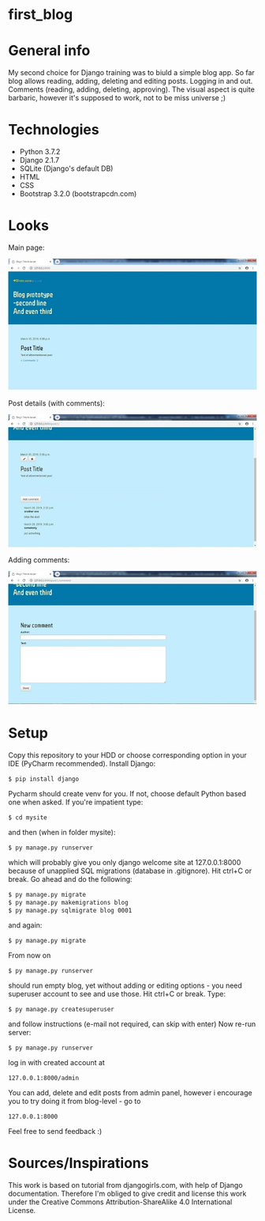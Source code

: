 # first_blog 
# General info
My second choice for Django training was to biuld a simple blog app. 
So far blog allows reading, adding, deleting and editing posts. Logging in and out. Comments (reading, adding, deleting, approving). 
The visual aspect is quite barbaric, however it's supposed to work, not to be miss universe ;) 

# Technologies 
* Python 3.7.2
* Django 2.1.7 
* SQLite (Django's default DB)
* HTML
* CSS 
* Bootstrap 3.2.0 (bootstrapcdn.com) 

# Looks 
Main page: 

![Main](./images/main.jpg)

Post details (with comments): 

![details](./images/post_details.jpg)

Adding comments: 

![commenting](./images/add_comment.jpg)

# Setup 
Copy this repository to your HDD or choose corresponding option in your IDE (PyCharm recommended). 
Install Django: 
```
$ pip install django 
```
Pycharm should create venv for you. If not, choose default Python based one when asked. 
If you're impatient type: 
``` 
$ cd mysite
```
and then (when in folder mysite): 
```
$ py manage.py runserver 
```
which will probably give you only django welcome site at 127.0.0.1:8000 because of unapplied SQL migrations (database in .gitignore). Hit ctrl+C or break.
Go ahead and do the following: 
```
$ py manage.py migrate
$ py manage.py makemigrations blog
$ py manage.py sqlmigrate blog 0001 
```
and again: 
```
$ py manage.py migrate 
```

From now on 
```
$ py manage.py runserver  
```
should run empty blog, yet without adding or editing options - you need superuser account to see and use those. Hit ctrl+C or break. Type: 
```
$ py manage.py createsuperuser 
```
and follow instructions (e-mail not required, can skip with enter) 
Now re-run server: 
```
$ py manage.py runserver
```
log in with created account at 
``` 
127.0.0.1:8000/admin 
```
You can add, delete and edit posts from admin panel, however i encourage you to try doing it from blog-level - go to 
```
127.0.0.1:8000 
```
Feel free to send feedback :) 

# Sources/Inspirations 
This work is based on tutorial from djangogirls.com, with help of Django documentation. Therefore I'm obliged to give credit and license this work under the Creative Commons Attribution-ShareAlike 4.0 International License. 
